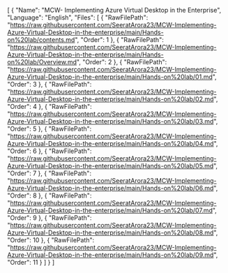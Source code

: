 [
  {
    "Name": "MCW- Implementing Azure Virtual Desktop in the Enterprise",
    "Language": "English",
    "Files": [
	    {
        "RawFilePath": "https://raw.githubusercontent.com/SeeratArora23/MCW-Implementing-Azure-Virtual-Desktop-in-the-enterprise/main/Hands-on%20lab/contents.md",
        "Order": 1
      },
      {
        "RawFilePath": "https://raw.githubusercontent.com/SeeratArora23/MCW-Implementing-Azure-Virtual-Desktop-in-the-enterprise/main/Hands-on%20lab/Overview.md",
        "Order": 2
      },
      {
        "RawFilePath": "https://raw.githubusercontent.com/SeeratArora23/MCW-Implementing-Azure-Virtual-Desktop-in-the-enterprise/main/Hands-on%20lab/01.md",
        "Order": 3
      },
      {
        "RawFilePath": "https://raw.githubusercontent.com/SeeratArora23/MCW-Implementing-Azure-Virtual-Desktop-in-the-enterprise/main/Hands-on%20lab/02.md",
        "Order": 4
      },
      {
        "RawFilePath": "https://raw.githubusercontent.com/SeeratArora23/MCW-Implementing-Azure-Virtual-Desktop-in-the-enterprise/main/Hands-on%20lab/03.md",
        "Order": 5
      },
      {
        "RawFilePath": "https://raw.githubusercontent.com/SeeratArora23/MCW-Implementing-Azure-Virtual-Desktop-in-the-enterprise/main/Hands-on%20lab/04.md",
        "Order": 6
      },
	{
        "RawFilePath": "https://raw.githubusercontent.com/SeeratArora23/MCW-Implementing-Azure-Virtual-Desktop-in-the-enterprise/main/Hands-on%20lab/05.md",
        "Order": 7
      },
    {
        "RawFilePath": "https://raw.githubusercontent.com/SeeratArora23/MCW-Implementing-Azure-Virtual-Desktop-in-the-enterprise/main/Hands-on%20lab/06.md",
        "Order": 8
      },
	{
        "RawFilePath": "https://raw.githubusercontent.com/SeeratArora23/MCW-Implementing-Azure-Virtual-Desktop-in-the-enterprise/main/Hands-on%20lab/07.md",
        "Order": 9
      },
{
        "RawFilePath": "https://raw.githubusercontent.com/SeeratArora23/MCW-Implementing-Azure-Virtual-Desktop-in-the-enterprise/main/Hands-on%20lab/08.md",
        "Order": 10
      },
	    {
        "RawFilePath": "https://raw.githubusercontent.com/SeeratArora23/MCW-Implementing-Azure-Virtual-Desktop-in-the-enterprise/main/Hands-on%20lab/09.md",
        "Order": 11
      }
    ]
  }
]
